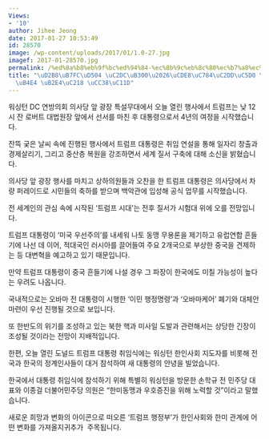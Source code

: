 ```yaml
---
Views:
- '10'
author: Jihee Jeong
date: 2017-01-27 10:53:49
id: 28570
image: /wp-content/uploads/2017/01/1.0-27.jpg
imagef: 2017-01-28570.jpg
permalink: /%ed%8a%b8%eb%9f%bc%ed%94%84-%ec%8b%9c%eb%8c%80%ec%b7%a8%ec%9e%84%ec%8b%9d%ec%97%90-%ed%95%9c%ec%9d%b8%eb%93%a4-%eb%8b%a4%ec%88%98-%ec%b0%b8%ec%84%9d/
title: "\uD2B8\uB7FC\uD504 \uC2DC\uB300\u2026\uCDE8\uC784\uC2DD\uC5D0 \uD55C\uC778\
  \uB4E4 \uB2E4\uC218 \uCC38\uC11D"
---
```


워싱턴 DC 연방의회 의사당 앞 광장 특설무대에서 오늘 열린 행사에서 트럼프는 낮 12시 잔 로버트 대법원장 앞에서 선서를 마친 후 대통령으로서 4년의 여정을 시작했습니다.

잔뜩 궂은 날씨 속에 진행된 행사에서 트럼프 대통령은 취임 연설을 통해 일자리 창출과 경제살리기, 그리고 중산층 복원을 강조하면서 세계 질서 구축에 대해 소신을 밝혔습니다.

의사당 앞 광장 행사를 마치고 상하의원들과 오찬을 한 트럼프 대통령은 의사당에서 차량 퍼레이드로 시민들의 축하를 받으며 백악관에 입성해 공식 업무를 시작했습니다.

전 세계인의 관심 속에 시작된 ‘트럼프 시대’는 전후 질서가 시험대 위에 오를 전망입니다.

트럼프 대통령이 ‘미국 우선주의’를 내세워 나토 동맹 무용론을 제기하고 유럽연합 흔들기에 나선 데 이어, 적대국인 러시아를 끌어들여 주요 2개국으로 부상한 중국을 견제하는 등 대변혁을 예고하고 있기 때문입니다.

만약 트럼프 대통령이 중국 흔들기에 나설 경우 그 파장이 한국에도 미칠 가능성이 높다는 우려도 나옵니다.

국내적으로는 오바마 전 대통령이 시행한 ‘이민 행정명령’과 ‘오바마케어’ 폐기와 대체안 마련이 우선 진행될 것으로 보입니다.

또 한반도의 위기를 조성하고 있는 북한 핵과 미사일 도발과 관련해서는 상당한 긴장이 조성될 것이라는 전망이 지배적입니다.

한편, 오늘 열린 도널드 트럼프 대통령 취임식에는 워싱턴 한인사회 지도자를 비롯해 전국과 한국의 정계인사들이 대거 참석하여 새 대통령의 안녕을 빌었습니다.

한국에서 대통령 취임식에 참석하기 위해 특별히 워싱턴을 방문한 손학규 전 민주당 대표와 이종걸 더불어민주당 의원은 “한미동맹과 우호증진을 위해 노력할 것”이라고 말했습니다.

새로운 희망과 변화의 아이콘으로 떠오른 ‘트럼프 행정부’가 한인사회와 한미 관계에 어떤 변화를 가져올지귀추가  주목됩니다.